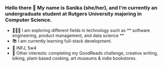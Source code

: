 ### Hello there 👋 My name is Sanika (she/her), and I'm currently an undergraduate student at Rutgers University majoring in Computer Science.

- 👩🏽‍💻 I am exploring different fields in technology such as ** software engineering, product management, and data science **
- 📚 I am currently learning full-stack development.
- 💭 INFJ, 5w4
- 🌻 Other interests: completing my GoodReads challenge, creative writing, biking, plant-based cooking, art museums & indie bookstores.

